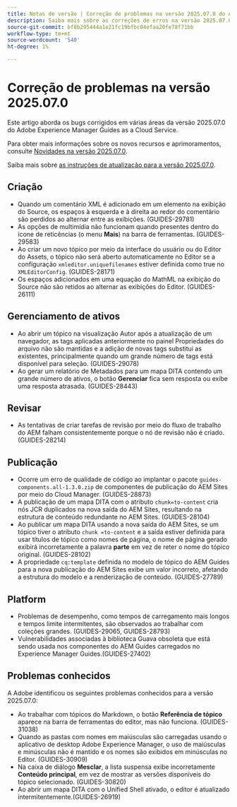 ```yaml
---
title: Notas de versão | Correção de problemas na versão 2025.07.0 do Adobe Experience Manager Guides
description: Saiba mais sobre as correções de erros na versão 2025.07.0 do Adobe Experience Manager Guides as a Cloud Service.
source-git-commit: bf8b295444a1e21fc19bfbc04efaa20fe78f71bb
workflow-type: tm+mt
source-wordcount: '540'
ht-degree: 1%

---
```


# Correção de problemas na versão 2025.07.0

Este artigo aborda os bugs corrigidos em várias áreas da versão 2025.07.0 do Adobe Experience Manager Guides as a Cloud Service.

Para obter mais informações sobre os novos recursos e aprimoramentos, consulte [Novidades na versão 2025.07.0](whats-new-2025-07-0.md).

Saiba mais sobre [as instruções de atualização para a versão 2025.07.0](upgrade-instructions-2025-07-0.md).

## Criação

- Quando um comentário XML é adicionado em um elemento na exibição do Source, os espaços à esquerda e à direita ao redor do comentário são perdidos ao alternar entre as exibições. (GUIDES-29781)
- As opções de multimídia não funcionam quando presentes dentro do ícone de reticências (o menu **Mais**) na barra de ferramentas. (GUIDES-29583)
- Ao criar um novo tópico por meio da interface do usuário ou do Editor do Assets, o tópico não será aberto automaticamente no Editor se a configuração `xmleditor.uniquefilenames` estiver definida como true no `XMLEditorConfig`. (GUIDES-28171)
- Os espaços adicionados em uma equação do MathML na exibição do Source não são retidos ao alternar as exibições do Editor. (GUIDES-26111)

## Gerenciamento de ativos

- Ao abrir um tópico na visualização Autor após a atualização de um navegador, as tags aplicadas anteriormente no painel Propriedades do arquivo não são mantidas e a adição de novas tags substitui as existentes, principalmente quando um grande número de tags está disponível para seleção. (GUIDES-29078)
- Ao gerar um relatório de Metadados para um mapa DITA contendo um grande número de ativos, o botão **Gerenciar** fica sem resposta ou exibe uma resposta atrasada. (GUIDES-28443)

## Revisar

- As tentativas de criar tarefas de revisão por meio do fluxo de trabalho do AEM falham consistentemente porque o nó de revisão não é criado. (GUIDES-28214)

## Publicação

- Ocorre um erro de qualidade de código ao implantar o pacote `guides-components.all-1.3.0.zip` de componentes de publicação do AEM Sites por meio do Cloud Manager. (GUIDES-28873)
- A publicação de um mapa DITA com o atributo `chunk=to-content` cria nós JCR duplicados na nova saída do AEM Sites, resultando na estrutura de conteúdo redundante no AEM Sites. (GUIDES-28104)
- Ao publicar um mapa DITA usando a nova saída do AEM Sites, se um tópico tiver o atributo `chunk =to-content` e a saída estiver definida para usar títulos de tópico como nomes de página, o nome de página gerado exibirá incorretamente a palavra **parte** em vez de reter o nome do tópico original. (GUIDES-28102)
- A propriedade `cq:template` definida no modelo de tópico do AEM Guides para a nova publicação do AEM Sites exibe um valor incorreto, afetando a estrutura do modelo e a renderização de conteúdo. (GUIDES-27789)


## Platform

- Problemas de desempenho, como tempos de carregamento mais longos e tempos limite intermitentes, são observados ao trabalhar com coleções grandes. (GUIDES-29065, GUIDES-28793)
- Vulnerabilidades associadas à biblioteca Guava obsoleta que está sendo usada nos componentes do AEM Guides carregados no Experience Manager Guides.(GUIDES-27402)

## Problemas conhecidos

A Adobe identificou os seguintes problemas conhecidos para a versão 2025.07.0:

- Ao trabalhar com tópicos do Markdown, o botão **Referência de tópico** aparece na barra de ferramentas do editor, mas não funciona. (GUIDES-31038)
- Quando as pastas com nomes em maiúsculas são carregadas usando o aplicativo de desktop Adobe Experience Manager, o uso de maiúsculas e minúsculas não é mantido e os nomes são exibidos em minúsculas no Editor. (GUIDES-30909)
- Na caixa de diálogo **Mesclar**, a lista suspensa exibe incorretamente **Conteúdo principal**, em vez de mostrar as versões disponíveis do tópico selecionado. (GUIDES-30820)
- Ao abrir um mapa DITA com o Unified Shell ativado, o editor é atualizado intermitentemente.(GUIDES-26919)